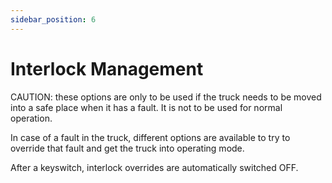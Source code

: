 ```yaml
---
sidebar_position: 6
---
```


# Interlock Management

CAUTION: these options are only to be used if the truck needs to be moved into a safe place when it has a fault. It is not to be used for normal operation. 

In case of a fault in the truck, different options are available to try to override that fault and get the truck into operating mode. 

After a keyswitch, interlock overrides are automatically switched OFF.

